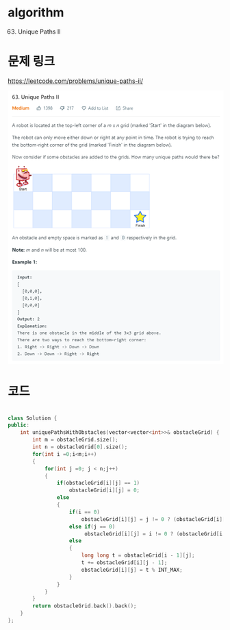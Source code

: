 ﻿# algorithm 
63. Unique Paths II
  

# 문제 링크    
https://leetcode.com/problems/unique-paths-ii/  


![title](https://github.com/jungmin3834/algorithm/blob/master/image/unique-paths-ii.png)

# 코드

```cpp

class Solution {
public:
    int uniquePathsWithObstacles(vector<vector<int>>& obstacleGrid) {
        int m = obstacleGrid.size();
        int n = obstacleGrid[0].size();
        for(int i =0;i<m;i++)
        {
            for(int j =0; j < n;j++)
            {
                if(obstacleGrid[i][j] == 1)
                    obstacleGrid[i][j] = 0;
                else
                {
                    if(i == 0)
                        obstacleGrid[i][j] = j != 0 ? (obstacleGrid[i][j - 1] == 0 ? 0 : 1 ) : 1;
                    else if(j == 0)
                         obstacleGrid[i][j] = i != 0 ? (obstacleGrid[i - 1][j] == 0 ? 0 : 1 ) : 1;
                    else
                    {
                       	long long t = obstacleGrid[i - 1][j];
				    	t += obstacleGrid[i][j - 1];
					    obstacleGrid[i][j] = t % INT_MAX;
                    }  
                }
            }
        }
        return obstacleGrid.back().back();
    }
};

```
